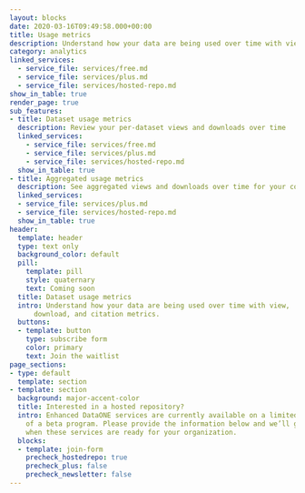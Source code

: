 ```yaml
---
layout: blocks
date: 2020-03-16T09:49:58.000+00:00
title: Usage metrics
description: Understand how your data are being used over time with view, download, and citation metrics.
category: analytics
linked_services:
  - service_file: services/free.md
  - service_file: services/plus.md
  - service_file: services/hosted-repo.md
show_in_table: true
render_page: true
sub_features:
- title: Dataset usage metrics
  description: Review your per-dataset views and downloads over time
  linked_services:
    - service_file: services/free.md
    - service_file: services/plus.md
    - service_file: services/hosted-repo.md
  show_in_table: true
- title: Aggregated usage metrics
  description: See aggregated views and downloads over time for your collection of datasets
  linked_services:
  - service_file: services/plus.md
  - service_file: services/hosted-repo.md
  show_in_table: true
header:
  template: header
  type: text only
  background_color: default
  pill:
    template: pill
    style: quaternary
    text: Coming soon
  title: Dataset usage metrics
  intro: Understand how your data are being used over time with view,
      download, and citation metrics.
  buttons:
  - template: button
    type: subscribe form
    color: primary
    text: Join the waitlist
page_sections:
- type: default
  template: section
- template: section
  background: major-accent-color
  title: Interested in a hosted repository?
  intro: Enhanced DataONE services are currently available on a limited basis as part
    of a beta program. Please provide the information below and we’ll get in touch
    when these services are ready for your organization.
  blocks:
  - template: join-form
    precheck_hostedrepo: true
    precheck_plus: false
    precheck_newsletter: false
---
```

